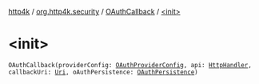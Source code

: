 [http4k](../../index.md) / [org.http4k.security](../index.md) / [OAuthCallback](index.md) / [&lt;init&gt;](./-init-.md)

# &lt;init&gt;

`OAuthCallback(providerConfig: `[`OAuthProviderConfig`](../-o-auth-provider-config/index.md)`, api: `[`HttpHandler`](../../org.http4k.core/-http-handler.md)`, callbackUri: `[`Uri`](../../org.http4k.core/-uri/index.md)`, oAuthPersistence: `[`OAuthPersistence`](../-o-auth-persistence/index.md)`)`